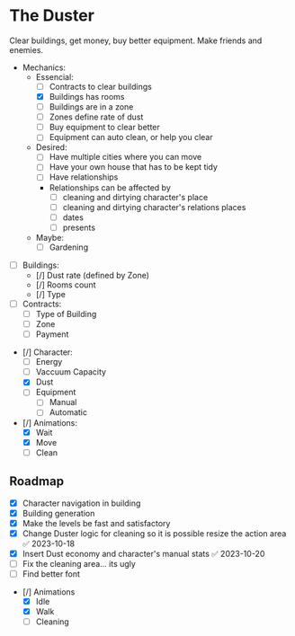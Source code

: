 # The Duster
Clear buildings, get money, buy better equipment.
Make friends and enemies.
- Mechanics:
	- Essencial:
		- [ ] Contracts to clear buildings
		- [x] Buildings has rooms
		- [ ] Buildings are in a zone
		- [ ] Zones define rate of dust
		- [ ] Buy equipment to clear better
		- [ ] Equipment can auto clean, or help you clear
	- Desired:
		- [ ] Have multiple cities where you can move
		- [ ] Have your own house that has to be kept tidy
		- [ ] Have relationships
		- Relationships can be affected by 
			- [ ] cleaning and dirtying character's place
			- [ ] cleaning and dirtying character's relations places
			- [ ] dates
			- [ ] presents
	- Maybe:
		- [ ] Gardening
- [ ] Buildings:
	- [/] Dust rate (defined by Zone)
	- [/] Rooms count
	- [/] Type
- [ ] Contracts:
	- [ ] Type of Building
	- [ ] Zone
	- [ ] Payment
- [/] Character:
	- [ ] Energy
	- [ ] Vaccuum Capacity
	- [x] Dust
	- [ ] Equipment
		- [ ] Manual
		- [ ] Automatic
- [/] Animations:
  - [x] Wait
  - [x] Move
  - [ ] Clean
## Roadmap
- [x] Character navigation in building
- [x] Building generation
- [x] Make the levels be fast and satisfactory
- [x] Change Duster logic for cleaning so it is possible resize the action area ✅ 2023-10-18
- [x] Insert Dust economy and character's manual stats ✅ 2023-10-20
- [ ] Fix the cleaning area... its ugly
- [ ] Find better font
- [/] Animations
	- [x] Idle
	- [x] Walk
	- [ ] Cleaning
